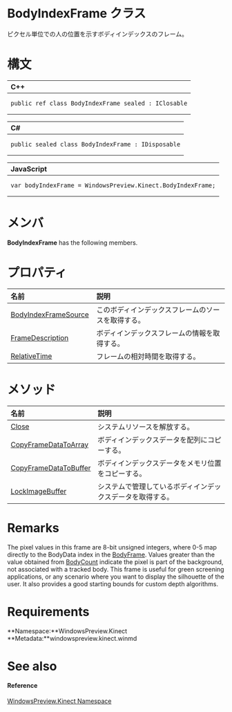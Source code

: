 BodyIndexFrame クラス  
====================  

ピクセル単位での人の位置を示すボディインデックスのフレーム。
<span id="syntaxSection"></span>

構文
======  

<table>
<colgroup>
<col width="100%" />
</colgroup>
<thead>
<tr class="header">
<th align="left">C++</th>
</tr>
</thead>
<tbody>
<tr class="odd">
<td align="left"><pre><code>public ref class BodyIndexFrame sealed : IClosable</code></pre></td>
</tr>
</tbody>
</table>

<table>
<colgroup>
<col width="100%" />
</colgroup>
<thead>
<tr class="header">
<th align="left">C#</th>
</tr>
</thead>
<tbody>
<tr class="odd">
<td align="left"><pre><code>public sealed class BodyIndexFrame : IDisposable</code></pre></td>
</tr>
</tbody>
</table>

<table>
<colgroup>
<col width="100%" />
</colgroup>
<thead>
<tr class="header">
<th align="left">JavaScript</th>
</tr>
</thead>
<tbody>
<tr class="odd">
<td align="left"><pre><code>var bodyIndexFrame = WindowsPreview.Kinect.BodyIndexFrame;</code></pre></td>
</tr>
</tbody>
</table>

<span id="classMembersSection"></span>

メンバ
=======  

**BodyIndexFrame** has the following members.  

<span id="publicpropertiesSection"></span>

プロパティ
==========  

<table>
<colgroup>
<col width="30%" />
<col width="60%" />
</colgroup>
<thead>
<tr class="header">
<th align="left">名前</th>
<th align="left">説明</th>
</tr>
</thead>
<tbody>
<tr class="odd">
<td align="left"><a href="BodyIndexFrame_Class/Properties/BodyIndexFrameSource.md">BodyIndexFrameSource</a></td>
<td align="left">このボディインデックスフレームのソースを取得する。</td>
</tr>
<tr class="even">
<td align="left"><a href="BodyIndexFrame_Class/Properties/FrameDescription_Property.md">FrameDescription</a></td>
<td align="left">ボディインデックスフレームの情報を取得する。</td>
</tr>
<tr class="odd">
<td align="left"><a href="BodyIndexFrame_Class/Properties/RelativeTime_Property.md">RelativeTime</a></td>
<td align="left">フレームの相対時間を取得する。</td>
</tr>
</tbody>
</table>

<span id="publicmethodsSection"></span>

メソッド
=======  

<table>
<colgroup>
<col width="30%" />
<col width="60%" />
</colgroup>
<thead>
<tr class="header">
<th align="left">名前</th>
<th align="left">説明</th>
</tr>
</thead>
<tbody>
<tr class="odd">
<td align="left"><a href="BodyIndexFrame_Class/Methods/Close_Method.md">Close</a></td>
<td align="left">システムリソースを解放する。</td>
</tr>
<tr class="even">
<td align="left"><a href="BodyIndexFrame_Class/Methods/CopyFrameDataToArray_Method.md">CopyFrameDataToArray</a></td>
<td align="left">ボディインデックスデータを配列にコピーする。</td>
</tr>
<tr class="odd">
<td align="left"><a href="BodyIndexFrame_Class/Methods/CopyFrameDataToBuffer_Method.md">CopyFrameDataToBuffer</a></td>
<td align="left">ボディインデックスデータをメモリ位置をコピーする。</td>
</tr>
<tr class="even">
<td align="left"><a href="BodyIndexFrame_Class/Methods/LockImageBuffer_Method.md">LockImageBuffer</a></td>
<td align="left">システムで管理しているボディインデックスデータを取得する。</td>
</tr>
</tbody>
</table>

<span id="remarks"></span>

Remarks  
=======  

The pixel values in this frame are 8-bit unsigned integers, where 0-5 map directly to the BodyData index in the [BodyFrame](BodyFrame_Class.md). Values greater than the value obtained from [BodyCount](BodyFrameSource_Class/Properties/BodyCount_Property.md) indicate the pixel is part of the background, not associated with a tracked body. This frame is useful for green screening applications, or any scenario where you want to display the silhouette of the user. It also provides a good starting bounds for custom depth algorithms.  

<span id="requirements"></span>

Requirements  
============  

**Namespace:**WindowsPreview.Kinect  
**Metadata:**windowspreview.kinect.winmd  

<span id="ID4EIB"></span>

See also  
========  

<span id="ID4EKB"></span>
#### Reference  

[WindowsPreview.Kinect Namespace](../Kinect.md)  



<!--Please do not edit the data in the comment block below.-->
<!--
TOCTitle : BodyIndexFrame Class
RLTitle : BodyIndexFrame Class
KeywordK : BodyIndexFrame class, about
HelpPriority : 2
TopicType : apiref
KeywordF : WindowsPreview.Kinect.BodyIndexFrame
KeywordF : BodyIndexFrame
KeywordF : WindowsPreview.Kinect.BodyIndexFrame
KeywordA : T:WindowsPreview.Kinect.BodyIndexFrame
AssetID : T:WindowsPreview.Kinect.BodyIndexFrame
Locale : en-us
CommunityContent : 1
APIType : Managed
APILocation : windowspreview.kinect.winmd
APIName : WindowsPreview.Kinect.BodyIndexFrame
TargetOS : Windows
TopicType : kbSyntax
DevLang : VB
DevLang : CSharp
DevLang : JavaScript
DevLang : C++
DocSet : K4Wv2
ProjType : K4Wv2Proj
Technology : Kinect for Windows
Product : Kinect for Windows SDK v2
productversion : 20
-->
